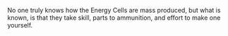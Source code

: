 No one truly knows how the Energy Cells are mass produced, but what is known, is that they take skill, parts to ammunition, and effort to make one yourself.
